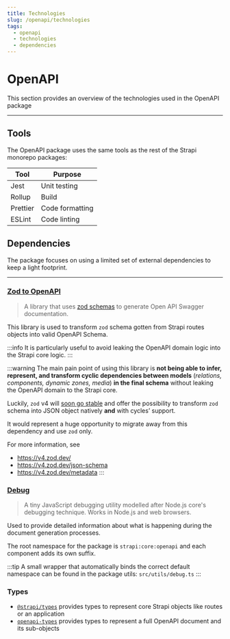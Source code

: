 ```yaml
---
title: Technologies
slug: /openapi/technologies
tags:
  - openapi
  - technologies
  - dependencies
---
```


# OpenAPI

This section provides an overview of the technologies used in the OpenAPI package

---

## Tools

The OpenAPI package uses the same tools as the rest of the Strapi monorepo packages:

| Tool     | Purpose         |
| -------- | --------------- |
| Jest     | Unit testing    |
| Rollup   | Build           |
| Prettier | Code formatting |
| ESLint   | Code linting    |

## Dependencies

The package focuses on using a limited set of external dependencies to keep a light footprint.

---

### [Zod to OpenAPI](https://github.com/asteasolutions/zod-to-openapi)

> A library that uses [zod schemas](https://github.com/colinhacks/zod) to generate Open API Swagger documentation.

This library is used to transform `zod` schema gotten from Strapi routes objects into valid OpenAPI Schema.

:::info
It is particularly useful to avoid leaking the OpenAPI domain logic into the Strapi core logic.
:::

:::warning
The main pain point of using this library is **not being able to infer, represent, and transform cyclic dependencies between models** (_relations, components, dynamic zones, media_) **in the final schema** without leaking the OpenAPI domain to the Strapi core.

Luckily, `zod` v4 will [soon go stable](https://v4.zod.dev/v4#wrapping-up) and offer the possibility to transform `zod` schema into JSON object natively **and** with cycles’ support.

It would represent a huge opportunity to migrate away from this dependency and use `zod` only.

For more information, see

- https://v4.zod.dev/
- https://v4.zod.dev/json-schema
- https://v4.zod.dev/metadata
  :::

### [Debug](https://github.com/debug-js/debug)

> A tiny JavaScript debugging utility modelled after Node.js core's debugging technique. Works in Node.js and web browsers.

Used to provide detailed information about what is happening during the document generation processes.

The root namespace for the package is `strapi:core:openapi` and each component adds its own suffix.

:::tip
A small wrapper that automatically binds the correct default namespace can be found in the package utils: `src/utils/debug.ts`
:::

### Types

- [`@strapi/types`](https://github.com/strapi/strapi/tree/develop/packages/core/types) provides types to represent core Strapi objects like routes or an application
- [`openapi-types`](https://github.com/kogosoftwarellc/open-api/tree/main/packages/openapi-types) provides types to represent a full OpenAPI document and its sub-objects
